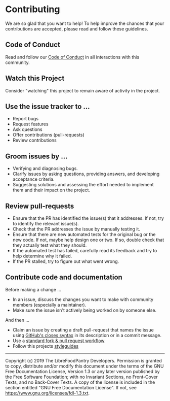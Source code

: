 # Contributing

We are so glad that you want to help! To help improve the chances that your contributions are accepted, please read and follow these guidelines.

## Code of Conduct

Read and follow our [Code of Conduct](CODE_OF_CONDUCT) in all interactions with this community.

## Watch this Project

Consider "watching" this project to remain aware of activity in the project.

## Use the issue tracker to ...

* Report bugs
* Request features
* Ask questions
* Offer contributions (pull-requests)
* Review contributions

## Groom issues by ...

* Verifying and diagnosing bugs.
* Clarify issues by asking questions, providing answers, and developing acceptance criteria.
* Suggesting solutions and assessing the effort needed to implement them and their impact on the project.

## Review pull-requests

* Ensure that the PR has identified the issue(s) that
  it addresses. If not, try to identify the
  relevant issue(s).
* Check that the PR addresses the issue by manually
  testing it.
* Ensure that there are new automated tests for the
  original bug or the new code. If not, maybe help design one or two. If so, double check that
  they actually test what they should.
* If the automated test has failed, carefully read
  its feedback and try to help determine why it failed.
* If the PR stalled, try to figure out what went wrong.

## Contribute code and documentation

Before making a change ...

* In an issue, discuss the changes you want to make  with community members (especially a maintainer).
* Make sure the issue isn't actively being worked on by someone else.

And then ...

* Claim an issue by creating a draft pull-request that names the issue using [GitHub's closes syntax](https://help.github.com/en/articles/closing-issues-using-keywords) in its description or in a commit message.
* Use a [standard fork & pull request workflow](https://gist.github.com/Chaser324/ce0505fbed06b947d962)
* Follow this projects [styleguides]()


---
Copyright (c) 2019 The LibreFoodPantry Developers.
Permission is granted to copy, distribute and/or modify this document
under the terms of the GNU Free Documentation License, Version 1.3
or any later version published by the Free Software Foundation;
with no Invariant Sections, no Front-Cover Texts, and no Back-Cover Texts.
A copy of the license is included in the section entitled "GNU
Free Documentation License". If not, see
<https://www.gnu.org/licenses/fdl-1.3.txt>.
